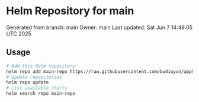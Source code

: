 # Helm Repository for main
Generated from branch: main
Owner: main
Last updated: Sat Jun  7 14:49:05 UTC 2025

## Usage
```bash
# Add this Helm repository
helm repo add main-repo https://raw.githubusercontent.com/budiuyun/appStore/helm-main/
# Update repositories
helm repo update
# List available charts
helm search repo main-repo
```
